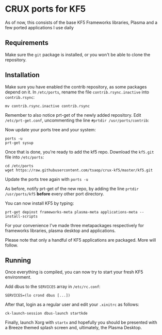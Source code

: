 # CRUX ports for KF5

As of now, this consists of the base KF5 Frameworks libraries, Plasma and a few ported applications I use daily

## Requirements

Make sure the `git` package is installed, or you won't be able to clone the repository.

## Installation

Make sure you have enabled the contrib repository, as some packages depend on it.
In `/etc/ports`, rename the file `contrib.rsync.inactive` into `contrib.rsync`:

    mv contrib.rsync.inactive contrib.rsync

Remember to also notice prt-get of the newly added repository. Edit `/etc/prt-get.conf`, uncommenting the line `#prtdir /usr/ports/contrib`:

Now update your ports tree and your system:

    ports -u
    prt-get sysup

Once that is done, you're ready to add the kf5 repo. Download the `kf5.git` file into `/etc/ports`:

    cd /etc/ports
    wget https://raw.githubusercontent.com/tsaop/crux-kf5/master/kf5.git

Update the ports tree again with `ports -u`

As before, notify prt-get of the new repo, by adding the line `prtdir /usr/ports/kf5` **before** every other port directory.

You can now install KF5 by typing:

    prt-get depinst frameworks-meta plasma-meta applications-meta --install-scripts

For your convenience I've made three metapackages respectively for frameworks libraries, plasma desktop and applications.

Please note that only a handful of KF5 applications are packaged. More will follow.

## Running

Once everything is compiled, you can now try to start your fresh KF5 environment.

Add dbus to the `SERVICES` array in `/etc/rc.conf`:

    SERVICES=(lo crond dbus [...]) 

After that, login as a regular user and edit your `.xinitrc` as follows:

    ck-launch-session dbus-launch startkde

Finally, launch Xorg with `startx` and hopefully you should be presented with a Breeze themed splash screen and, ultimately, the Plasma Desktop.
